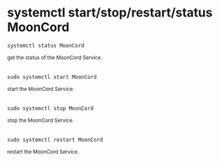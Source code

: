 # systemctl start/stop/restart/status MoonCord

```shell
systemctl status MoonCord
```
<small>get the status of the MoonCord Service.</small>  
<br>
```shell
sudo systemctl start MoonCord
```
<small>start the MoonCord Service.</small>  
<br>
```shell
sudo systemctl stop MoonCord
```
<small>stop the MoonCord Service.</small>  
<br>
```shell
sudo systemctl restart MoonCord
```
<small>restart the MoonCord Service.</small>